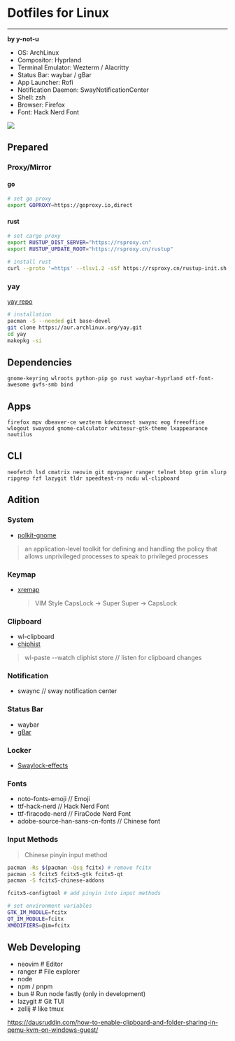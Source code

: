 # Dotfiles for Linux
---

**by y-not-u**

- OS: ArchLinux
- Compositor: Hyprland
- Terminal Emulator: Wezterm / Alacritty
- Status Bar: waybar / gBar
- App Launcher: Rofi
- Notification Daemon: SwayNotificationCenter
- Shell: zsh
- Browser: Firefox
- Font: Hack Nerd Font

![](screenshots/desktop.png)

## Prepared

### Proxy/Mirror
#### go
```bash
# set go proxy
export GOPROXY=https://goproxy.io,direct
```

#### rust

```bash
# set cargo proxy
export RUSTUP_DIST_SERVER="https://rsproxy.cn"
export RUSTUP_UPDATE_ROOT="https://rsproxy.cn/rustup"
```

```bash
# install rust
curl --proto '=https' --tlsv1.2 -sSf https://rsproxy.cn/rustup-init.sh | sh
```

### yay
[yay repo](https://github.com/Jguer/yay)
```bash
# installation
pacman -S --needed git base-devel
git clone https://aur.archlinux.org/yay.git
cd yay
makepkg -si
```

## Dependencies
`gnome-keyring wlroots python-pip go rust waybar-hyprland otf-font-awesome gvfs-smb bind`

## Apps
`firefox mpv dbeaver-ce wezterm kdeconnect swaync eog freeoffice wlogout swayosd gnome-calculator whitesur-gtk-theme lxappearance nautilus`

## CLI
`neofetch lsd cmatrix neovim git mpvpaper ranger telnet btop grim slurp ripgrep fzf lazygit tldr speedtest-rs ncdu wl-clipboard`

## Adition

### System
- [polkit-gnome](https://wiki.archlinux.org/title/Polkit)
> an application-level toolkit for defining and handling the policy that allows unprivileged processes to speak to privileged processes

### Keymap
- [xremap](https://github.com/k0kubun/xremap)
  > VIM Style
  > CapsLock -> Super
  > Super -> CapsLock

### Clipboard
- wl-clipboard
- [chiphist](https://github.com/sentriz/cliphist)
> wl-paste --watch cliphist store // listen for clipboard changes

### Notification
- swaync // sway notification center

### Status Bar
- waybar
- [gBar](https://github.com/scorpion-26/gBar)

### Locker
- [Swaylock-effects](https://github.com/mortie/swaylock-effects)

### Fonts
- noto-fonts-emoji // Emoji
- ttf-hack-nerd // Hack Nerd Font
- ttf-firacode-nerd // FiraCode Nerd Font
- adobe-source-han-sans-cn-fonts // Chinese font

### Input Methods
> Chinese pinyin input method

```bash
pacman -Rs $(pacman -Qsq fcitx) # remove fcitx
pacman -S fcitx5 fcitx5-gtk fcitx5-qt
pacman -S fcitx5-chinese-addons

fcitx5-configtool # add pinyin into input methods

# set environment variables
GTK_IM_MODULE=fcitx
QT_IM_MODULE=fcitx
XMODIFIERS=@im=fcitx
```

## Web Developing
- neovim # Editor
- ranger # File explorer
- node
- npm / pnpm
- bun # Run node fastly (only in development)
- lazygit # Git TUI
- zellij # like tmux

https://dausruddin.com/how-to-enable-clipboard-and-folder-sharing-in-qemu-kvm-on-windows-guest/
